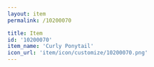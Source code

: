 ```yaml
---
layout: item
permalink: /10200070

title: Item
id: '10200070'
item_name: 'Curly Ponytail'
icon_url: 'item/icon/customize/10200070.png'
---
```


